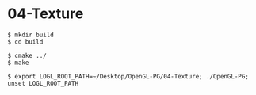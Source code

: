 # 04-Texture

```shell
$ mkdir build
$ cd build
```

```shell
$ cmake ../
$ make
```

```shell
$ export LOGL_ROOT_PATH=~/Desktop/OpenGL-PG/04-Texture; ./OpenGL-PG; unset LOGL_ROOT_PATH
```
